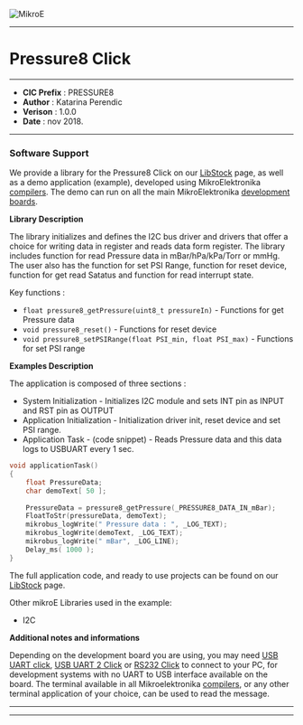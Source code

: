 ![MikroE](http://www.mikroe.com/img/designs/beta/logo_small.png)

---

# Pressure8 Click

---

- **CIC Prefix**  : PRESSURE8
- **Author**      : Katarina Perendic
- **Verison**     : 1.0.0
- **Date**        : nov 2018.

---


### Software Support

We provide a library for the Pressure8 Click on our [LibStock](https://libstock.mikroe.com/projects/view/2647/pressure-8-click) 
page, as well as a demo application (example), developed using MikroElektronika 
[compilers](http://shop.mikroe.com/compilers). The demo can run on all the main 
MikroElektronika [development boards](http://shop.mikroe.com/development-boards).

**Library Description**

The library initializes and defines the I2C bus driver and drivers that offer a choice for writing data in register and reads data form register.
The library includes function for read Pressure data in mBar/hPa/kPa/Torr or mmHg.
The user also has the function for set PSI Range, function for reset device, function for get read Satatus and function for read interrupt state.

Key functions :

- ``` float pressure8_getPressure(uint8_t pressureIn) ``` - Functions for get Pressure data
- ``` void pressure8_reset() ``` - Functions for reset device
- ``` void pressure8_setPSIRange(float PSI_min, float PSI_max) ``` - Functions for set PSI range

**Examples Description**

The application is composed of three sections :

- System Initialization - Initializes I2C module and sets INT pin as INPUT and RST pin as OUTPUT
- Application Initialization - Initialization driver init, reset device and set PSI range.
- Application Task - (code snippet) - Reads Pressure data and this data logs to USBUART every 1 sec.


```.c
void applicationTask()
{
    float PressureData;
    char demoText[ 50 ];
    
    PressureData = pressure8_getPressure(_PRESSURE8_DATA_IN_mBar);
    FloatToStr(pressureData, demoText);
    mikrobus_logWrite(" Pressure data : ", _LOG_TEXT);
    mikrobus_logWrite(demoText, _LOG_TEXT);
    mikrobus_logWrite(" mBar", _LOG_LINE);
    Delay_ms( 1000 );
}
```

The full application code, and ready to use projects can be found on our 
[LibStock](https://libstock.mikroe.com/projects/view/2647/pressure-8-click) page.

Other mikroE Libraries used in the example:

- I2C

**Additional notes and informations**

Depending on the development board you are using, you may need 
[USB UART click](http://shop.mikroe.com/usb-uart-click), 
[USB UART 2 Click](http://shop.mikroe.com/usb-uart-2-click) or 
[RS232 Click](http://shop.mikroe.com/rs232-click) to connect to your PC, for 
development systems with no UART to USB interface available on the board. The 
terminal available in all Mikroelektronika 
[compilers](http://shop.mikroe.com/compilers), or any other terminal application 
of your choice, can be used to read the message.


---
---
